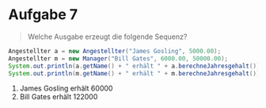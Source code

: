 # Aufgabe 7
> Welche Ausgabe erzeugt die folgende Sequenz?
```java
Angestellter a = new Angestellter("James Gosling", 5000.00);
Angestellter m = new Manager("Bill Gates", 6000.00, 50000.00);
System.out.println(a.getName() + " erhält " + a.berechneJahresgehalt());
System.out.println(m.getName() + " erhält " + m.berechneJahresgehalt());
```

1. James Gosling erhält 60000
2. Bill Gates erhält 122000